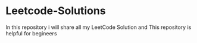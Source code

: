 # Leetcode-Solutions
In this repository i will share all my LeetCode Solution and This repository is helpful for begineers

